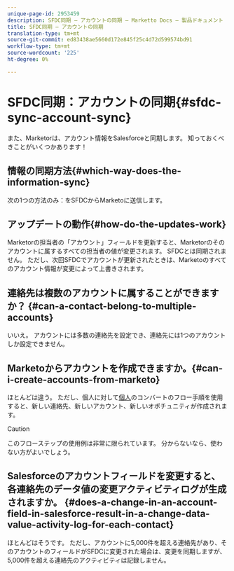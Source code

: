 ```yaml
---
unique-page-id: 2953459
description: SFDC同期 — アカウントの同期 — Marketto Docs — 製品ドキュメント
title: SFDC同期 — アカウントの同期
translation-type: tm+mt
source-git-commit: ed83438ae5660d172e845f25c4d72d599574bd91
workflow-type: tm+mt
source-wordcount: '225'
ht-degree: 0%

---
```



# SFDC同期：アカウントの同期{#sfdc-sync-account-sync}

また、Marketorは、アカウント情報をSalesforceと同期します。 知っておくべきことがいくつかあります！

## 情報の同期方法{#which-way-does-the-information-sync}

次の1つの方法のみ：をSFDCからMarketoに送信します。

## アップデートの動作{#how-do-the-updates-work}

Marketorの担当者の「アカウント」フィールドを更新すると、Marketorのそのアカウントに属するすべての担当者の値が変更されます。 SFDCとは同期されません。 ただし、次回SFDCでアカウントが更新されたときは、Marketoのすべてのアカウント情報が変更によって上書きされます。

## 連絡先は複数のアカウントに属することができますか？ {#can-a-contact-belong-to-multiple-accounts}

いいえ。 アカウントには多数の連絡先を設定でき、連絡先には1つのアカウントしか設定できません。

## Marketoからアカウントを作成できますか。{#can-i-create-accounts-from-marketo}

ほとんどは違う。 ただし、個人に対して[個人](/help/marketo/product-docs/core-marketo-concepts/smart-campaigns/flow-actions/convert-person.md)のコンバートのフロー手順を使用すると、新しい連絡先、新しいアカウント、新しいオポチュニティが作成されます。

>[!CAUTION]
>
>このフローステップの使用例は非常に限られています。 分からないなら、使わない方がよいでしょう。

## Salesforceのアカウントフィールドを変更すると、各連絡先のデータ値の変更アクティビティログが生成されますか。 {#does-a-change-in-an-account-field-in-salesforce-result-in-a-change-data-value-activity-log-for-each-contact}

ほとんどはそうです。 ただし、アカウントに5,000件を超える連絡先があり、そのアカウントのフィールドがSFDCに変更された場合は、変更を同期しますが、5,000件を超える連絡先のアクティビティは記録しません。
